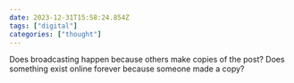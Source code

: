 ```yaml
---
date: 2023-12-31T15:58:24.854Z
tags: ["digital"]
categories: ["thought"]
---
```

Does broadcasting happen because others make copies of the post? Does something exist online forever because someone made a copy?
